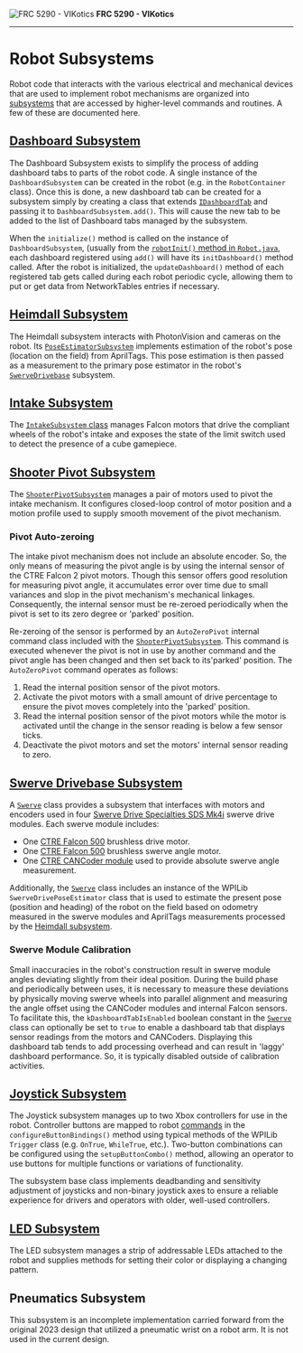 ![FRC 5290 - VIKotics](../../../../../doc/graphics/5920-vikotics-logo_80x80.png "FRC 5290 - VIKotics")
**FRC 5290 - VIKotics**

---

# Robot Subsystems

Robot code that interacts with the various electrical and mechanical devices
that are used to implement robot mechanisms are organized into
[subsystems](https://docs.wpilib.org/en/stable/docs/software/commandbased/subsystems.html)
that are accessed by higher-level commands and routines.  A few of these are
documented here.

## [Dashboard Subsystem](./Dashboard/)

The Dashboard Subsystem exists to simplify the process of adding dashboard tabs
to parts of the robot code.  A single instance of the `DashboardSubsystem` can
be created in the robot (e.g. in the `RobotContainer` class).  Once this is
done, a new dashboard tab can be created for a subsystem simply by creating a
class that extends [`IDashboardTab`](Dashboard/IDashboardTab.java) and passing
it to `DashboardSubsystem.add()`.  This will cause the new tab to be added to
the list of Dashboard tabs managed by the subsystem.

When the `initialize()` method is called on the instance of `DashboardSubsystem`,
(usually from the [`robotInit()` method in `Robot.java`](../Robot.java), each
dashboard registered using `add()` will have its `initDashboard()` method called.
After the robot is initialized, the `updateDashboard()` method of each
registered tab gets called during each robot periodic cycle, allowing them to
put or get data from NetworkTables entries if necessary.

## [Heimdall Subsystem](./Heimdall/)

The Heimdall subsystem interacts with PhotonVision and cameras on the robot.
Its [`PoseEstimatorSubsystem`](Heimdall/PoseEstimatorSubsystem.java) implements
estimation of the robot's pose (location on the field) from AprilTags.  This
pose estimation is then passed as a measurement to the primary pose estimator
in the robot's [`SwerveDrivebase`](SwerveDrivebase/Swerve.java) subsystem.

## [Intake Subsystem](./Intake/)

The [`IntakeSubsystem` class](Intake/IntakeSubsystem.java) manages Falcon motors
that drive the compliant wheels of the robot's intake and exposes the state of
the limit switch used to detect the presence of a cube gamepiece.

## [Shooter Pivot Subsystem](./ShooterPivot/)

The [`ShooterPivotSubsystem`](./ShooterPivot/ShooterPivotSubsystem.java) manages
a pair of motors used to pivot the intake mechanism.  It configures closed-loop
control of motor position and a motion profile used to supply smooth movement of
the pivot mechanism.

### Pivot Auto-zeroing

The intake pivot mechanism does not include an absolute encoder.  So, the only
means of measuring the pivot angle is by using the internal sensor of the CTRE
Falcon 2 pivot motors.  Though this sensor offers good resolution for measuring
pivot angle, it accumulates error over time due to small variances and slop
in the pivot mechanism's mechanical linkages.  Consequently, the internal sensor
must be re-zeroed periodically when the pivot is set to its zero degree or 
'parked' position.

Re-zeroing of the sensor is performed by an `AutoZeroPivot` internal command
class included with the [`ShooterPivotSubsystem`](./ShooterPivot/ShooterPivotSubsystem.java).
This command is executed whenever the pivot is not in use by another command and
the pivot angle has been changed and then set back to its'parked' position.  The
`AutoZeroPivot` command operates as follows:

1. Read the internal position sensor of the pivot motors.
2. Activate the pivot motors with a small amount of drive percentage to ensure
the pivot moves completely into the 'parked' position.
3. Read the internal position sensor of the pivot motors while the motor is
activated until the change in the sensor reading is below a few sensor ticks.
4. Deactivate the pivot motors and set the motors' internal sensor reading to
zero.

## [Swerve Drivebase Subsystem](./SwerveDrivebase/)

A [`Swerve`](./SwerveDrivebase/Swerve.java) class provides a subsystem that
interfaces with motors and encoders used in four 
[Swerve Drive Specialties SDS Mk4i](https://www.swervedrivespecialties.com/products/mk4i-swerve-module)
swerve drive modules.  Each swerve module includes:

* One [CTRE Falcon 500](https://store.ctr-electronics.com/falcon-500-powered-by-talon-fx/)
brushless drive motor.
* One [CTRE Falcon 500](https://store.ctr-electronics.com/falcon-500-powered-by-talon-fx/)
brushless swerve angle motor.
* One [CTRE CANCoder module](https://store.ctr-electronics.com/cancoder/) used
to provide absolute swerve angle measurement.

Additionally, the [`Swerve`](./SwerveDrivebase/Swerve.java) class includes an
instance of the WPILib `SwerveDrivePoseEstimator` class that is used to estimate
the present pose (position and heading) of the robot on the field based on
odometry measured in the swerve modules and AprilTags measurements processed by
the [Heimdall subsystem](./Heimdall/PoseEstimatorSubsystem.java).

### Swerve Module Calibration

Small inaccuracies in the robot's construction result in swerve module angles
deviating slightly from their ideal position.  During the build phase and
periodically between uses, it is necessary to measure these deviations by
physically moving swerve wheels into parallel alignment and measuring the angle
offset using the CANCoder modules and internal Falcon sensors.  To facilitate
this, the `kDashboardTabIsEnabled` boolean constant in the 
[`Swerve`](./SwerveDrivebase/Swerve.java) class can optionally be set to `true`
to enable a dashboard tab that displays sensor readings from the motors and
CANCoders.  Displaying this dashboard tab tends to add processing overhead and
can result in 'laggy' dashboard performance.  So, it is typically disabled
outside of calibration activities. 

## [Joystick Subsystem](./JoystickSubsystem.java)

The Joystick subsystem manages up to two Xbox controllers for use in the robot.
Controller buttons are mapped to robot [commands](../commands/commands.md) in
the `configureButtonBindings()` method using typical methods of the WPILib
`Trigger` class (e.g. `OnTrue`, `WhileTrue`, etc.).  Two-button combinations can
be configured using the `setupButtonCombo()` method, allowing an operator to
use buttons for multiple functions or variations of functionality.

The subsystem base class implements deadbanding and sensitivity adjustment of
joysticks and non-binary joystick axes to ensure a reliable experience for
drivers and operators with older, well-used controllers.

## [LED Subsystem](./LEDs.java)

The LED subsystem manages a strip of addressable LEDs attached to the robot and
supplies methods for setting their color or displaying a changing pattern. 

## Pneumatics Subsystem

This subsystem is an incomplete implementation carried forward from the original
2023 design that utilized a pneumatic wrist on a robot arm.  It is not used in
the current design.